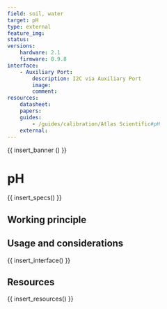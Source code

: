 ```yaml
---
field: soil, water
target: pH
type: external
feature_img:
status:
versions:
    hardware: 2.1
    firmware: 0.9.8
interface:
    - Auxiliary Port:
        description: I2C via Auxiliary Port
        image:
        comment:
resources:
    datasheet:
    papers:
    guides:
        - /guides/calibration/Atlas Scientific#pH
    external:
---
```


{{ insert_banner () }}

# pH
{{ insert_specs() }}

## Working principle

## Usage and considerations

{{ insert_interface() }}

## Resources

{{ insert_resources() }}
